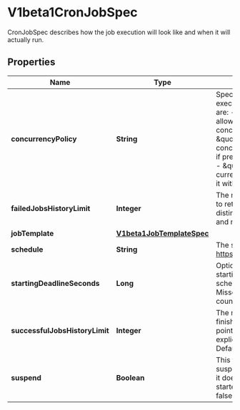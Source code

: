 

# V1beta1CronJobSpec

CronJobSpec describes how the job execution will look like and when it will actually run.

## Properties

| Name | Type | Description | Notes |
|------------ | ------------- | ------------- | -------------|
|**concurrencyPolicy** | **String** | Specifies how to treat concurrent executions of a Job. Valid values are: - \&quot;Allow\&quot; (default): allows CronJobs to run concurrently; - \&quot;Forbid\&quot;: forbids concurrent runs, skipping next run if previous run hasn&#39;t finished yet; - \&quot;Replace\&quot;: cancels currently running job and replaces it with a new one |  [optional] |
|**failedJobsHistoryLimit** | **Integer** | The number of failed finished jobs to retain. This is a pointer to distinguish between explicit zero and not specified. Defaults to 1. |  [optional] |
|**jobTemplate** | [**V1beta1JobTemplateSpec**](V1beta1JobTemplateSpec.md) |  |  |
|**schedule** | **String** | The schedule in Cron format, see https://en.wikipedia.org/wiki/Cron. |  |
|**startingDeadlineSeconds** | **Long** | Optional deadline in seconds for starting the job if it misses scheduled time for any reason.  Missed jobs executions will be counted as failed ones. |  [optional] |
|**successfulJobsHistoryLimit** | **Integer** | The number of successful finished jobs to retain. This is a pointer to distinguish between explicit zero and not specified. Defaults to 3. |  [optional] |
|**suspend** | **Boolean** | This flag tells the controller to suspend subsequent executions, it does not apply to already started executions.  Defaults to false. |  [optional] |




